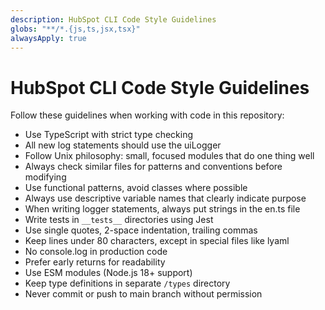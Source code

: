 ```yaml
---
description: HubSpot CLI Code Style Guidelines
globs: "**/*.{js,ts,jsx,tsx}"
alwaysApply: true
---
```


# HubSpot CLI Code Style Guidelines

Follow these guidelines when working with code in this repository:

- Use TypeScript with strict type checking
- All new log statements should use the uiLogger
- Follow Unix philosophy: small, focused modules that do one thing well
- Always check similar files for patterns and conventions before modifying
- Use functional patterns, avoid classes where possible
- Always use descriptive variable names that clearly indicate purpose
- When writing logger statements, always put strings in the en.ts file
- Write tests in `__tests__` directories using Jest
- Use single quotes, 2-space indentation, trailing commas
- Keep lines under 80 characters, except in special files like lyaml
- No console.log in production code
- Prefer early returns for readability
- Use ESM modules (Node.js 18+ support)
- Keep type definitions in separate `/types` directory
- Never commit or push to main branch without permission